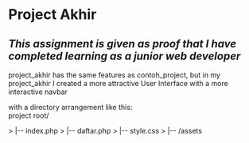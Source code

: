 # Project Akhir

## _This assignment is given as proof that I have completed learning as a junior web developer_

<p>project_akhir has the same features as contoh_project, but in my project_akhir I created a more attractive User Interface with a more interactive navbar</p>
<p>with a directory arrangement like this:
<br>project root/</p>
>  |-- index.php
>  |-- daftar.php
>  |-- style.css
>  |-- /assets
